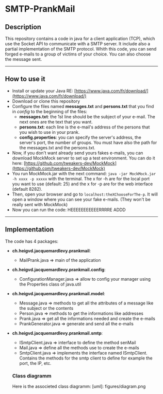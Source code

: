 # SMTP-PrankMail

## Description
This repository contains a code in java for a client application (TCP), which use the Socket API to communicate with a SMTP server.
It include also a partial implementation of the SMTP protocol.
Whith this code, you can send forged e-mails to a group of victims of your choice. You can also choose the message sent.

_____

## How to use it
* Install or update your Java RE: [https://www.java.com/fr/download/](https://www.java.com/fr/download/)
* Download or clone this repository
* Configure the files named **messages.txt** and **persons.txt** that you find in *config* to the beginning of the files:
  * **messages.txt**: the 1st line should be the subject of your e-mail. The next ones are the text that you want.
  * **persons.txt**: each line is the e-mail's address of the persons that you wish to use in your prank.
  * **config.properties**: you can specify the server's address, the server's port, the number of groups. You must have also the path for the messages.txt and the persons.txt.
* Now, if you don't want already send yours fakes e-mails, you can download MockMock server to set up a test environment. You can do it here: [https://github.com/tweakers-dev/MockMock](https://github.com/tweakers-dev/MockMock)
* You run MockMock.jar with the next command: `java -jar MockMock.jar -h xxxx -p xxxxx` with the  terminal. The x for -h are for the local port you want to use (default: 25) and the x for -p are for the web interface (default 8282).
* Then, open your browser and go to `localhost:theXChooseForThe-p`. It will open a window where you can see your fake e-mails. (They won't be really sent with MockMock)
* Now you can run the code: HEEEEEEEEEEERRRRE ADDD

_____

## Implementation
The code has 4 packages:
* **ch.heigvd.jacquemardlevy.prankmail**: 
  * MailPrank.java => main of the application
* **ch.heigvd.jacquemardlevy.prankmail.config**:
  * ConfigurationManager.java => allow to config your manager using the Properties class of java.util
* **ch.heigvd.jacquemardlevy.prankmail.model**:
  * Message.java => methods to get all the attributes of a message like the subject or the contents
  * Person.java => methods to get the informations like addresses
  * Prank.java => get all the informations needed and create the e-mails
  * PrankGenerator.java => generate and send all the e-mails
* **ch.heigvd.jacquemardlevy.prankmail.smtp**:
  * ISmtpClient.java => interface to define the method senMail
  * Mail.java => define all the methods use to create the e-mails
  * SmtpClient.java => implements the interface named ISmtpClient. Contains the methods for the smtp client to define for example the port, the IP, etc.

  ### Class diagramm
  Here is the associeted class diagramm:
  [uml]: figures/diagram.png

